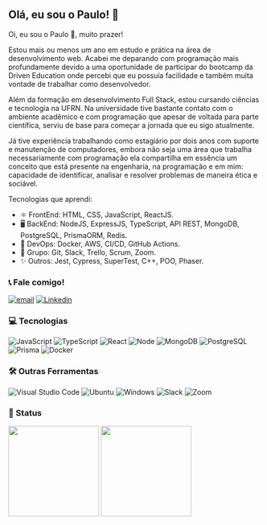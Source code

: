 ## Olá, eu sou o Paulo! 👋
Oi, eu sou o Paulo 👋, muito prazer!

Estou mais ou menos um ano em estudo e prática na área de desenvolvimento web. Acabei me deparando com programação mais profundamente devido a uma oportunidade de participar do bootcamp da Driven Education onde percebi que eu possuía facilidade e também muita vontade de trabalhar como desenvolvedor.

Além da formação em desenvolvimento Full Stack, estou cursando ciências e tecnologia na UFRN. Na universidade tive bastante contato com o ambiente acadêmico e com programação que apesar de voltada para parte científica, serviu de base para começar a jornada que eu sigo atualmente.

Já tive experiência trabalhando como estagiário por dois anos com suporte e manutenção de computadores, embora não seja uma área que trabalha necessariamente com programação ela compartilha em essência um conceito que está presente na engenharia, na programação e em mim: capacidade de identificar, analisar e resolver problemas de maneira ética e sociável.

Tecnologias que aprendi: 
- ⚛️ FrontEnd: HTML, CSS, JavaScript, ReactJS.
- 🖥 BackEnd: NodeJS, ExpressJS, TypeScript, API REST, MongoDB, PostgreSQL, PrismaORM, Redis.
- 🚀 DevOps: Docker, AWS, CI/CD, GitHub Actions.
- 🤝 Grupo: Git, Slack, Trello, Scrum, Zoom.
- ✨ Outros: Jest, Cypress, SuperTest, C++, POO, Phaser. 

### :telephone_receiver: Fale comigo! 
[![email](https://img.shields.io/badge/Microsoft_Outlook-0078D4?style=for-the-badge&logo=microsoft-outlook&logoColor=white)](mailto:paulo-oliveira14@hotmail.com)
[![Linkedin](https://img.shields.io/badge/LinkedIn-0077B5?style=for-the-badge&logo=linkedin&logoColor=white)](https://www.linkedin.com/in/paulo-cruz-7a254758)

### :computer: Tecnologias

![JavaScript](https://img.shields.io/badge/JavaScript-F7DF1E?style=for-the-badge&logo=javascript&logoColor=black)
![TypeScript](https://img.shields.io/badge/TypeScript-007ACC?style=for-the-badge&logo=typescript&logoColor=white)
![React](https://img.shields.io/badge/React-20232A?style=for-the-badge&logo=react&logoColor=61DAFB)
![Node](https://img.shields.io/badge/Node.js-43853D?style=for-the-badge&logo=node.js&logoColor=white)
![MongoDB](https://img.shields.io/badge/MongoDB-4EA94B?style=for-the-badge&logo=mongodb&logoColor=white)
![PostgreSQL](https://img.shields.io/badge/PostgreSQL-316192?style=for-the-badge&logo=postgresql&logoColor=white)
![Prisma](https://img.shields.io/badge/Prisma-3982CE?style=for-the-badge&logo=Prisma&logoColor=white)
![Docker](https://img.shields.io/badge/docker-%230db7ed.svg?style=for-the-badge&logo=docker&logoColor=white)

### 🛠️ Outras Ferramentas

![Visual Studio Code](https://img.shields.io/badge/Visual%20Studio%20Code-0078d7.svg?style=for-the-badge&logo=visual-studio-code&logoColor=white)
![Ubuntu](https://img.shields.io/badge/Ubuntu-E95420?style=for-the-badge&logo=ubuntu&logoColor=white)
![Windows](https://img.shields.io/badge/Windows-0078D6?style=for-the-badge&logo=windows&logoColor=white)
![Slack](https://img.shields.io/badge/Slack-4A154B?style=for-the-badge&logo=slack&logoColor=white)
![Zoom](https://img.shields.io/badge/Zoom-2D8CFF?style=for-the-badge&logo=zoom&logoColor=white)

### :blue_book: Status
<div>
  <img height="180em" src="https://github-readme-stats.vercel.app/api?username=PauloCruz06&show_icons=true&theme=discord_old_blurple" />
  <img height="180em" src="https://github-readme-stats.vercel.app/api/top-langs/?username=PauloCruz06&layout=compact&theme=discord_old_blurple" />
</div>

<!--
**PauloCruz06/PauloCruz06** is a ✨ _special_ ✨ repository because its `README.md` (this file) appears on your GitHub profile.

Here are some ideas to get you started:

- 🔭 I’m currently working on ...
- 🌱 I’m currently learning ...
- 👯 I’m looking to collaborate on ...
- 🤔 I’m looking for help with ...
- 💬 Ask me about ...
- 📫 How to reach me: ...
- 😄 Pronouns: ...
- ⚡ Fun fact: ...
-->
